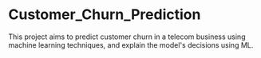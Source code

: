 # Customer_Churn_Prediction
This project aims to predict customer churn in a telecom business using machine learning techniques, and explain the model's decisions using ML. 
